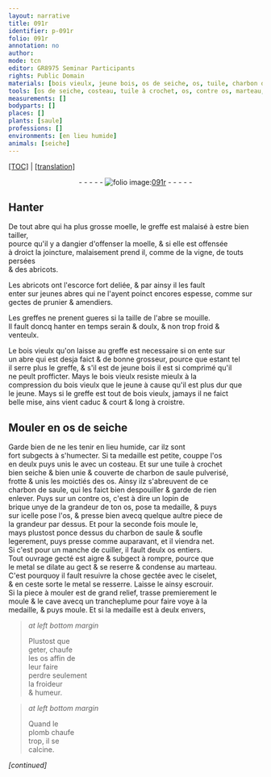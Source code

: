 ```yaml
---
layout: narrative
title: 091r
identifier: p-091r
folio: 091r
annotation: no
author:
mode: tcn
editor: GR8975 Seminar Participants
rights: Public Domain
materials: [bois vieulx, jeune bois, os de seiche, os, tuile, charbon de saule pulverisé, charbon de saule, brique, metal, plomb]
tools: [os de seiche, costeau, tuile à crochet, os, contre os, marteau, ciselet, moule, trancheplume]
measurements: []
bodyparts: []
places: []
plants: [saule]
professions: []
environments: [en lieu humide]
animals: [seiche]
---
```


<p><a href="{{ site.baseurl }}/normalized/">[TOC]</a> | <a href="{{ site.baseurl }}/texts/p-091r_tl/" target="_blank">[translation]</a></p><div class="folio" align="center">- - - - - <a href="http://gallica.bnf.fr/ark:/12148/btv1b10500001g/f187.image" target="_blank"><img src="https://cu-mkp.github.io/2017-workshop-edition/assets/photo-icon.png" alt="folio image: " style="display:inline-block; margin-bottom:-3px;"/>091r</a> - - - - - </div>  
  

## Hanter

 
De tout abre qui ha plus grosse moelle, <span class="add">le greffe</span> est malaisé à <span class="del">estre</span> <span class="add">bien</span> tailler,<br/> pource qu'il y a dangier d'offenser la moelle, & si elle est offensée<br/> à droict la joincture, malaisem<span class="exp">ent</span> prend il, co<span class="exp">mm</span>e de la vigne, de touts persées<br/> & des abricots.
 
Les abricots ont l'escorce fort deliée, & par ainsy il les fault<br/> enter sur jeunes abres qui ne l'ayent poinct encores espesse, co<span class="exp">mm</span>e sur<br/> gectes de prunier & amendiers.
 
Les greffes ne <span class="del"><span class="ill"></span></span> prenent gueres si la taille de l'abre se mouille.<br/> Il fault doncq hanter en temps serain & doulx, & non trop froid &<br/> venteulx.
 
Le <span class="m">bois vieulx</span> qu'on laisse au greffe est necessaire si on ente sur<br/> un abre qui est desja faict & de bonne grosseur, pource que estant tel<br/> il serre plus le greffe, & s'il est de <span class="m">jeune bois</span> il est si comprimé qu'il<br/> ne peult profficter. Mays le <span class="m">bois vieulx</span> resiste mieulx à la<br/> compression du <span class="m">bois vieulx</span> <span class="del">que le jeune</span> à cause qu'il est plus dur que<br/> le jeune. Mays si le greffe est tout de <span class="m">bois vieulx</span>, jamays il ne faict<br/> belle mise, ains vient caduc & court & long à croistre.

 
  

## Mouler en <span class="tl"><span class="m">os de <span class="al">seiche</span></span></span>

 
Garde bien de ne les tenir <span class="env">en lieu humide</span>, car ilz sont<br/> fort subgects à s'humecter. Si ta medaille est petite, couppe l'<span class="m">os</span><br/> en deulx puys unis le avec un <span class="tl">costeau</span>. Et sur une <span class="tl"><span class="m">tuile</span> à crochet</span><br/> bien seiche & bien unie & couverte de <span class="m">charbon de <span class="pa">saule</span> pulverisé</span>,<br/> frotte & unis les moictiés des <span class="tl"><span class="m">os</span></span>. Ainsy ilz s'abreuvent de ce<br/> <span class="m">charbon de <span class="pa">saule</span></span>, qui les faict bien despouiller & garde de rien<br/> enlever. Puys sur un <span class="tl">contre os</span>, c'est à dire un lopin de<br/> <span class="m">brique</span> unye de la grandeur de ton <span class="tl"><span class="m">os</span></span>, pose ta medaille, & puys<br/> sur icelle pose l'<span class="tl"><span class="m">os</span></span>, & presse bien avecq quelque aultre piece de<br/> la grandeur par dessus. Et pour la seconde fois moule le,<br/> mays plustost ponce dessus du <span class="m">charbon de <span class="pa">saule</span></span> & soufle<br/> legerement, puys presse co<span class="exp">mm</span>e auparavant, et il viendra net.<br/> Si c'est pour un manche de cuiller, il fault deulx <span class="tl"><span class="m">os</span></span> entiers.<br/> Tout ouvrage gecté est aigre & subgect à rompre, pource que<br/> le <span class="m">metal</span> se dilate au gect & se reserre & condense au <span class="tl">marteau</span>.<br/> C'est pourquoy il fault resuivre la chose gectée avec le <span class="tl">ciselet</span>,<br/> & en ceste sorte le <span class="m">metal</span> se resserre. Laisse le ainsy escrouir.<br/> Si la piece à mouler est de grand relief, trasse premierement le<br/> <span class="tl">moule</span> & le cave avecq un <span class="tl">trancheplume</span> pour faire voye à la<br/> medaille, & puys moule. Et si la medaille est à deulx envers,
 
> *at left bottom margin*
> 
> 
> Plustost que<br/> geter, chaufe<br/> les <span class="tl"><span class="m">os</span></span> affin de<br/> leur faire<br/> perdre seulem<span class="exp">ent</span><br/> la froideur<br/> & humeur.
 
> *at left bottom margin*
> 
> 
> Quand le<br/> <span class="m">plomb</span> chaufe<br/> trop, il se<br/> calcine.
 
*[continued]*
 
